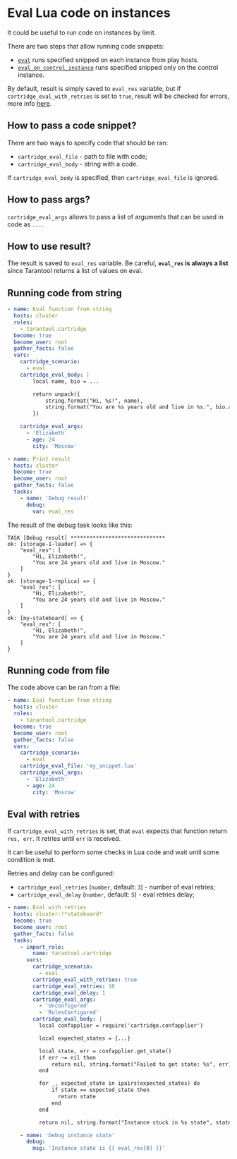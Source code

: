 # Eval Lua code on instances

It could be useful to run code on instances by limit.

There are two steps that allow running code snippets:

* [`eval`](/doc/steps.md#step-eval) runs specified snipped on each instance from play hosts.
* [`eval_on_control_instance`](/doc/steps.md#step-eval_on_control_instance) runs
  specified snipped only on the control instance.

By default, result is simply saved to `eval_res` variable, but if
`cartridge_eval_with_retries` is set to `true`, result will be checked for errors,
more info [here](#eval-with-retries).

## How to pass a code snippet?

There are two ways to specify code that should be ran:

* `cartridge_eval_file` - path to file with code;
* `cartridge_eval_body` - string with a code.

If `cartridge_eval_body` is specified, then `cartridge_eval_file` is ignored.

## How to pass args?

`cartridge_eval_args` allows to pass a list of arguments that can be used in code
as `...`.

## How to use result?

The result is saved to `eval_res` variable.
Be careful, **`eval_res` is always a list** since Tarantool returns a list of values
on eval.

## Running code from string

```yaml
- name: Eval function from string
  hosts: cluster
  roles:
    - tarantool.cartridge
  become: true
  become_user: root
  gather_facts: false
  vars:
    cartridge_scenario:
      - eval
    cartridge_eval_body: |
        local name, bio = ...

        return unpack({
            string.format("Hi, %s!", name),
            string.format("You are %s years old and live in %s.", bio.age, bio.city),
        })

    cartridge_eval_args:
      - 'Elizabeth'
      - age: 24
        city: 'Moscow'

- name: Print result
  hosts: cluster
  become: true
  become_user: root
  gather_facts: false
  tasks:
    - name: 'Debug result'
      debug:
        var: eval_res
```

The result of the debug task looks like this:

```
TASK [Debug result] ******************************
ok: [storage-1-leader] => {
    "eval_res": [
        "Hi, Elizabeth!",
        "You are 24 years old and live in Moscow."
    ]
}
ok: [storage-1-replica] => {
    "eval_res": [
        "Hi, Elizabeth!",
        "You are 24 years old and live in Moscow."
    ]
}
ok: [my-stateboard] => {
    "eval_res": [
        "Hi, Elizabeth!",
        "You are 24 years old and live in Moscow."
    ]
}
```

## Running code from file

The code above can be ran from a file:

```yaml
- name: Eval function from string
  hosts: cluster
  roles:
    - tarantool.cartridge
  become: true
  become_user: root
  gather_facts: false
  vars:
    cartridge_scenario:
      - eval
    cartridge_eval_file: 'my_snippet.lua'
    cartridge_eval_args:
      - 'Elizabeth'
      - age: 24
        city: 'Moscow'
```

## Eval with retries

If `cartridge_eval_with_retries` is set, that `eval` expects that function
return `res, err`.
It retries until `err` is received.

It can be useful to perform some checks in Lua code and wait until some condition is met.

Retries and delay can be configured:
- `cartridge_eval_retries` (`number`, default: `3`) - number of eval retries;
- `cartridge_eval_delay` (`number`, default: `5`)  - eval retries delay;

```yaml
- name: Eval with retries
  hosts: cluster:!*stateboard*
  become: true
  become_user: root
  gather_facts: false
  tasks:
    - import_role:
        name: tarantool.cartridge
      vars:
        cartridge_scenario:
          - eval
        cartridge_eval_with_retries: true
        cartridge_eval_retries: 10
        cartridge_eval_delay: 1
        cartridge_eval_args:
          - 'Unconfigured'
          - 'RolesConfigured'
        cartridge_eval_body: |
          local confapplier = require('cartridge.confapplier')

          local expected_states = {...}

          local state, err = confapplier.get_state()
          if err ~= nil then
              return nil, string.format("Failed to get state: %s", err)
          end

          for _, expected_state in ipairs(expected_states) do
              if state == expected_state then
                return state
              end
          end

          return nil, string.format("Instance stuck in %s state", state)

    - name: 'Debug instance state'
      debug:
        msg: 'Instance state is {{ eval_res[0] }}'
```
